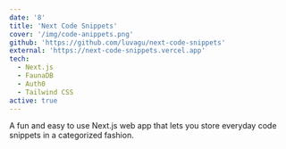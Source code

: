 ```yaml
---
date: '8'
title: 'Next Code Snippets'
cover: '/img/code-anippets.png'
github: 'https://github.com/luvagu/next-code-snippets'
external: 'https://next-code-snippets.vercel.app'
tech:
  - Next.js 
  - FaunaDB 
  - Auth0 
  - Tailwind CSS
active: true
---
```


A fun and easy to use Next.js web app that lets you store everyday code snippets in a categorized fashion.
